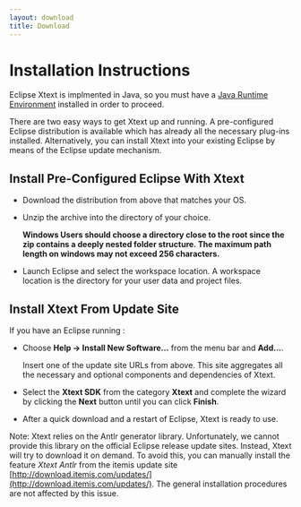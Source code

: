 ```yaml
---
layout: download
title: Download
---
```


Installation Instructions
=========================

Eclipse Xtext is implmented in Java, so you must have a [Java Runtime Environment](http://www.oracle.com/technetwork/java/index.html) installed in order to proceed.

There are two easy ways to get Xtext up and running. A pre-configured Eclipse distribution is available which has already all the necessary plug-ins installed. Alternatively, you can install Xtext into your existing Eclipse by means of the Eclipse update mechanism.

Install Pre-Configured Eclipse With Xtext
-----------------------------------------

 * Download the distribution from above that matches your OS.
 * Unzip the archive into the directory of your choice.

   **Windows Users should choose a directory close to the root since the zip contains a deeply nested folder structure. The maximum path length on windows may not exceed 256 characters.**
 * Launch Eclipse and select the workspace location. A workspace location is the directory for your user data and project files.

Install Xtext From Update Site
------------------------------

If you have an Eclipse running :

 * Choose **Help -&gt; Install New Software...** from the menu bar and **Add...**. 

   Insert one of the update site URLs from above. This site aggregates all the necessary and optional components and dependencies of Xtext.
 * Select the **Xtext SDK** from the category **Xtext** and complete the wizard by clicking the **Next** button until you can click **Finish**.
 * After a quick download and a restart of Eclipse, Xtext is ready to use.

Note: Xtext relies on the Antlr generator library. Unfortunately, we cannot provide this library on the official Eclipse release update sites. Instead, Xtext will try to download it on demand. To avoid this, you can manually install the feature *Xtext Antlr* from the itemis update site [http://download.itemis.com/updates/](http://download.itemis.com/updates/). The general installation procedures are not affected by this issue.



